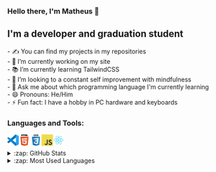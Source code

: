 ### Hello there, I'm Matheus  👋



## I'm a developer and graduation student
<div width="100%" height="1" background-color= "#b1b1b1"></div>
- ✍ You can find my projects in my repositories <br />
- 🔭 I’m currently working on my site <br />
- 📚 I’m currently learning TailwindCSS <br />
- 🌱 I’m looking to a constant self improvement with mindfulness<br />
- 💬 Ask me about which programming language I'm currently learning <br />
- 😄 Pronouns: He/Him <br />
- ⚡ Fun fact: I have a hobby in PC hardware and keyboards<br />

### Languages and Tools:
<img align="left" alt="Visual Studio Code" width="26px" src="https://raw.githubusercontent.com/github/explore/80688e429a7d4ef2fca1e82350fe8e3517d3494d/topics/visual-studio-code/visual-studio-code.png" />
<img align="left" alt="HTML5" width="26px" src="https://raw.githubusercontent.com/github/explore/80688e429a7d4ef2fca1e82350fe8e3517d3494d/topics/html/html.png" />
<img align="left" alt="CSS3" width="26px" src="https://raw.githubusercontent.com/github/explore/80688e429a7d4ef2fca1e82350fe8e3517d3494d/topics/css/css.png" />
<img align="left" alt="JavaScript" width="26px" src="https://raw.githubusercontent.com/github/explore/80688e429a7d4ef2fca1e82350fe8e3517d3494d/topics/javascript/javascript.png" />
<img align="left" alt="React" width="26px" src="https://raw.githubusercontent.com/github/explore/80688e429a7d4ef2fca1e82350fe8e3517d3494d/topics/react/react.png"
<br />
<br />
<br />

<details>
  <summary>:zap: GitHub Stats</summary>

  <img align="left" alt="Matheus's GitHub Stats" src="https://github-readme-stats.vercel.app/api?username=rezendematheus&show_icons=true&hide_border=true" />

</details>
<details>
  <summary>:zap: Most Used Languages</summary>

<img align="left" alt="Matheus's GitHub Top Languages" src="https://github-readme-stats.vercel.app/api/top-langs/?username=rezendematheus" />

</details>
<!--
**rezendematheus/rezendematheus** is a ✨ _special_ ✨ repository because its `README.md` (this file) appears on your GitHub profile.

Here are some ideas to get you started:

- 🔭 I’m currently working on ...
- 🌱 I’m currently learning ...
- 👯 I’m looking to collaborate on ...
- 🤔 I’m looking for help with ...
- 💬 Ask me about ...
- 📫 How to reach me: ...
- 😄 Pronouns: ...
- ⚡ Fun fact: ...
-->
